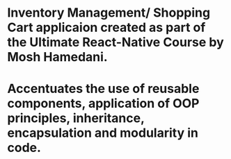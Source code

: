 # Inventory Management/ Shopping Cart applicaion created as part of the Ultimate React-Native Course by Mosh Hamedani.

# Accentuates the use of reusable components, application of OOP principles, inheritance, encapsulation and modularity in code.
